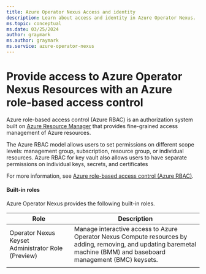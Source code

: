 ```yaml
---
title: Azure Operator Nexus Access and identity
description: Learn about access and identity in Azure Operator Nexus.
ms.topic: conceptual
ms.date: 03/25/2024
author: graymark
ms.author: graymark
ms.service: azure-operator-nexus
---
```

# Provide access to Azure Operator Nexus Resources with an Azure role-based access control

Azure role-based access control (Azure RBAC) is an authorization system built on [Azure Resource Manager](../azure-resource-manager/management/overview.md) that provides fine-grained access management of Azure resources.

The Azure RBAC model allows users to set permissions on different scope levels: management group, subscription, resource group, or individual resources.  Azure RBAC for key vault also allows users to have separate permissions on individual keys, secrets, and certificates

For more information, see [Azure role-based access control (Azure RBAC)](../role-based-access-control/overview.md).

#### Built-in roles

Azure Operator Nexus provides the following built-in roles.

| Role                                               | Description                                                                                                                                               |
|----------------------------------------------------|-----------------------------------------------------------------------------------------------------------------------------------------------------------|
| Operator Nexus Keyset Administrator Role (Preview) | Manage interactive access to Azure Operator Nexus Compute resources by adding, removing, and updating baremetal machine (BMM) and baseboard management (BMC) keysets. |
|                                                    |                                                                                                                                                           |